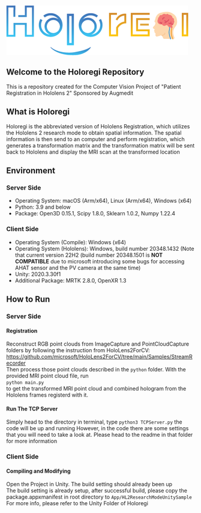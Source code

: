 ![alt text](Holoregilogo.png "Holoregi")
## Welcome to the Holoregi Repository
This is a repository created for the Computer Vision Project of "Patient Registration in Hololens 2" Sponsored by Augmedit
## What is Holoregi
Holoregi is the abbreviated version of Hololens Registration, which utilizes the Hololens 2 research mode to obtain spatial information. The spatial information is then send to an computer and perform registration, which generates a transformation matrix and the transformation matrix will be sent back to Hololens and display the MRI scan at the transformed location
## Environment
### Server Side
- Operating System: macOS (Arm/x64), Linux (Arm/x64), Windows (x64)
- Python: 3.9 and below
- Package: Open3D 0.15.1, Scipy 1.8.0, Sklearn 1.0.2, Numpy 1.22.4
### Client Side
- Operating System (Compile): Windows (x64)
- Operating System (Hololens): Windows, build number 20348.1432 (Note that current version 22H2 (build number 20348.1501 is **NOT COMPATIBLE** due to microsoft introducing some bugs for accessing AHAT sensor and the PV camera at the same time)
- Unity: 2020.3.30f1
- Additional Package: MRTK 2.8.0, OpenXR 1.3
## How to Run
### Server Side
#### Registration
Reconstruct RGB point clouds from ImageCapture and PointCloudCapture folders by following the instruction from HoloLens2ForCV: https://github.com/microsoft/HoloLens2ForCV/tree/main/Samples/StreamRecorder <br>
Then process those point clouds described in the `python` folder. With the provided MRI point cloud file, run <br>
`python main.py` <br>
to get the transformed MRI point cloud and combined hologram from the Hololens frames registerd with it.
#### Run The TCP Server
Simply head to the directory in terminal, type `python3 TCPServer.py` the code will be up and running
However, in the code there are some settings that you will need to take a look at. Please head to the readme in that folder for more information
### Client Side
#### Compiling and Modifying
Open the Project in Unity. The build setting should already been up <br>
The build setting is already setup, after successful build, please copy the package.appxmanifest in root directory to `App/HL2ResearchModeUnitySample` <br>
For more info, please refer to the Unity Folder of Holoregi <br>

